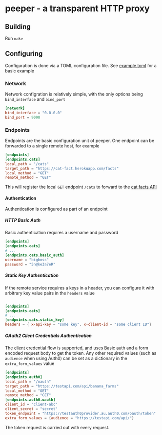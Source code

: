 # peeper - a transparent HTTP proxy

## Building
Run `make`

## Configuring
Configuration is done via a TOML configuration file. See 
[example.toml](./config/example.toml) for a basic example

### Network
Network configration is relatively simple, with the only options
being `bind_interface` and `bind_port`

```toml
[network]
bind_interface = "0.0.0.0"
bind_port = 9090
```

### Endpoints
Endpoints are the basic configuration unit of peeper. One endpoint can
be forwarded to a single remote host, for example

```toml
[endpoints]
[endpoints.cats]
local_path = "/cats"
target_path = "https://cat-fact.herokuapp.com/facts"
local_method = "GET"
remote_method = "GET"
```

This will register the local `GET` endpoint `/cats` to forward to 
the [cat facts API](https://alexwohlbruck.github.io/cat-facts/docs/)

#### Authentication
Authentication is configured as part of an endpoint

##### HTTP Basic Auth
Basic authentication requires a username and password
```toml
[endpoints]
[endpoints.cats]
# ...
[endpoints.cats.basic_auth]
username = "bigboss"
password = "5n@ke3a7eR"
```

##### Static Key Authentication
If the remote service requires a keys in a header, you can configure
it with arbitrary key value pairs in the `headers` value
```toml

[endpoints]
[endpoints.cats]
# ...
[endpoints.cats.static_key]
headers = { x-api-key = "some key", x-client-id = "some client ID"}
```

##### OAuth2 Client Credentials Authentication
The [client credential flow](https://www.oauth.com/oauth2-servers/access-tokens/client-credentials/)
is supported, and uses Basic auth and a form encoded request body to get
the token. Any other required values (such as `audience` when using Auth0)
can be set as a dictionary in the `extra_form_values` value

```toml
[endpoints]
[endpoints.auth0]
local_path = "/oauth"
target_path = "https://testapi.com/api/banana_farms"
local_method = "GET"
remote_method = "GET"
[endpoints.auth0.oauth]
client_id = "client-abc"
client_secret = "secret"
token_endpoint = "https://testauth0provider.au.auth0.com/oauth/token"
extra_form_values = {audience = "https://testapi.com/api/"}
```

The token request is carried out with every request.